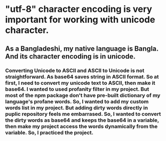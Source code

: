 # "utf-8" character encoding is very important for working with unicode character.

## As a Bangladeshi, my native language is Bangla. And its character encoding is in unicode.

### Converting Unicode to ASCII and ASCII to Unicode is not straightforward. As base64 saves string in ASCII format. So at first, I need to convert my unicode text to ASCII, then make it base64. I wanted to used profanity filter in my project. But most of the npm package don't have pre-built dictionary of my language's profane words. So, I wanted to add my custom words list in my project. But adding dirty words directly in puplic repository feels me embarrased. So, I wanted to convert the dirty words as base64 and keeps the base64 in a variable, then make my project access the words dynamically from the variable. So, I practiced the project.
